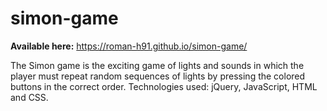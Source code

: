 # simon-game
**Available here:** https://roman-h91.github.io/simon-game/

The Simon game is the exciting game of lights and sounds in which the player must repeat random sequences of lights by pressing the colored buttons in the correct order.
Technologies used: jQuery, JavaScript, HTML and CSS.
